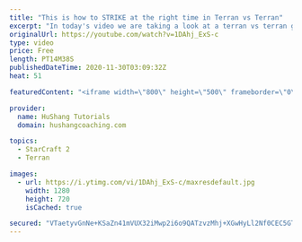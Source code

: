 ```yaml
---
title: "This is how to STRIKE at the right time in Terran vs Terran"
excerpt: "In today's video we are taking a look at a terran vs terran game I played that showcases some patience and how I like to calculate when it's the correct time to attack!  Coaching -------------------------------------------------------------------------- Website: https://www.hushangcoaching.com  Interested"
originalUrl: https://youtube.com/watch?v=1DAhj_ExS-c
type: video
price: Free
length: PT14M38S
publishedDateTime: 2020-11-30T03:09:32Z
heat: 51

featuredContent: "<iframe width=\"800\" height=\"500\" frameborder=\"0\" src=\"https://www.youtube.com/embed/1DAhj_ExS-c\" allow=\"accelerometer; autoplay; encrypted-media; gyroscope; picture-in-picture\" allowfullscreen></iframe>"

provider:
  name: HuShang Tutorials
  domain: hushangcoaching.com

topics:
  - StarCraft 2
  - Terran

images:
  - url: https://i.ytimg.com/vi/1DAhj_ExS-c/maxresdefault.jpg
    width: 1280
    height: 720
    isCached: true

secured: "VTaetyvGnNe+KSaZn41mVUX32iMwp2i6o9QATzvzMhj+XGwHyLl2Nf0CEC5GTs16eUT7kqhDDqOGjnTin28zkH6a1h4NerzJUCxLEk8QozL2jUk0g2wciBNh34qxHuCO1XjJUTLHkNWTR3dlqjPgP1KhnpQCafAmpBqfpiWBxBNvxM0l35nvSyNGHWCaKDmefbr4jVhoNc+A7CsXylOJ2XUSx8fKY009ZbnQNlcAF6n1PNlkgtLa7QfFdvLQf/3N34xqywmH0CsyCq48Mf6NVhATErYY7wzXZK6HUDzkQF2+pQOPfIgVZkuxwAXqHfCg77SO/YUN20i9HIwItGjNVeDtxdrmBCXgXLmKwtC8IohWHjnWJpatOQ9pn+hMv9MCajAZMX+5QYVX08u/9otS21vB0KvDgZhUjMtPvLTfRKo=;eNcYOmLXn3H6JP6w1ew7Sg=="
---
```


